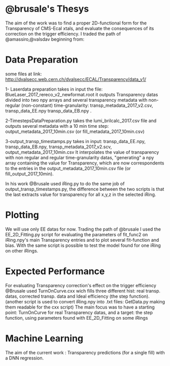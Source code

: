 # @brusale's Thesys
The aim of the work was to find a proper 2D-functional form for the Transparency of CMS-Ecal xtals, and evaluate the consequences of its correction on the trigger efficiency. 
I traded the path of @amassiro,@valsdav beginning from:
# Data Preparation
some files at link:
 http://dvalsecc.web.cern.ch/dvalsecc/ECAL/Transparency/data_v1/
 
1- Laserdata preparation takes in input the file:
BlueLaser_2017_rereco_v2_newformat.root
it outputs Transparency datas divided into two npy arrays and several transparency metadata with non-regular (non-constant) time-granularity: transp_metadata_2017_v2.csv, transp_data_EE.npy transp_data_EB.npy .

2-TimestepsDataPreparation.py takes the lumi_brilcalc_2017.csv file and outputs several metadata with a 10 min time step: output_metadata_2017_10min.csv (or fill_metadata_2017_10min.csv)

3-output_transp_timestamps.py takes in input: 
transp_data_EE.npy, transp_data_EB.npy, transp_metadata_2017_v2.scv, output_metadata_2017_10min.csv
It interpolates the value of transparency with non regular and regular time-granularity datas, "generating" a npy array containing the value for Transparency, which are now correspondents to the entries in the output_metadata_2017_10min.csv file (or fill_output_2017_10min).

In his work @Brusale used iRing.py to do the same job of output_transp_timestamps.py, the difference between the two scripts is that the last extracts value for transparency for all x,y,z in the selected iRing.

# Plotting
We will use only EE datas for now.
Trading the path of @brusale I used the EE_2D_Fitting.py script for evaluating the parameters of fit_func2 on iRing<num>.npy's  main Transparency entries and to plot several fit-function and bias.
With the same script is possible to test the model found for one iRing on other iRings.

# Expected Performance
For evaluating Transparency correction's effect on the trigger efficiency @Brusale used TurnOnCurve.cxx wich fills three different hist: real transp. datas, corrected transp. data and Ideal efficiency (the step function).
(another script is used to convert iRing<num>.npy into .txt files: GetData.py making them readable for the cxx script)
The main focus was to have a starting point: TurnOnCurve for real Transparency datas, and a target: the step function, using parameters found with EE_2D_Fitting on some iRings

# Machine Learning 
The aim of the current work : Transparency predictions (for a single fill) with a DNN regression.




